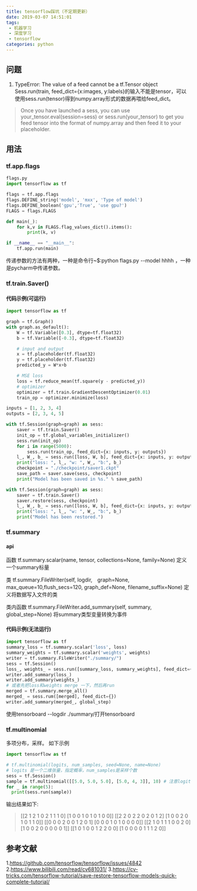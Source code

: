 ```yaml
---
title: tensorflow踩坑（不定期更新）
date: 2019-03-07 14:51:01
tags:
 - 机器学习
 - 深度学习
 - tensorflow
categories: python
---
```



## 问题
1. TypeError: The value of a feed cannot be a tf.Tensor object
Sess.run(train, feed_dict={x:images, y:labels}的输入不能是tensor，可以使用sess.run(tensor)得到numpy.array形式的数据再喂给feed_dict。
> Once you have launched a sess, you can use your_tensor.eval(session=sess) or sess.run(your_tensor) to get you feed tensor into the format of numpy.array and then feed it to your placeholder.

## 用法
### tf.app.flags
``` python
flags.py
import tensorflow as tf

flags = tf.app.flags
flags.DEFINE_string('model', 'mxx', 'Type of model')
flags.DEFINE_boolean('gpu','True', 'use gpu?')
FLAGS = flags.FLAGS

def main(_):
    for k,v in FLAGS.flag_values_dict().items():
        print(k, v)

if __name__ == "__main__":
    tf.app.run(main)
```
传递参数的方法有两种，一种是命令行~$:python flags.py --model hhhh ，一种是pycharm中传递参数。

### tf.train.Saver()
#### 代码示例(可运行)
``` python
import tensorflow as tf

graph = tf.Graph()
with graph.as_default():
    W = tf.Variable([0.3], dtype=tf.float32)
    b = tf.Variable([-0.3], dtype=tf.float32)

    # input and output
    x = tf.placeholder(tf.float32)
    y = tf.placeholder(tf.float32)
    predicted_y = W*x+b

    # MSE loss
    loss = tf.reduce_mean(tf.square(y - predicted_y))
    # optimizer
    optimizer = tf.train.GradientDescentOptimizer(0.01)
    train_op = optimizer.minimize(loss)

inputs = [1, 2, 3, 4]
outputs = [2, 3, 4, 5]

with tf.Session(graph=graph) as sess:
    saver = tf.train.Saver()
    init_op = tf.global_variables_initializer()
    sess.run(init_op)
    for i in range(5000):
        sess.run(train_op, feed_dict={x: inputs, y: outputs})
    l_, W_, b_ = sess.run([loss, W, b], feed_dict={x: inputs, y: outputs})
    print("loss: ", l_, "w: ", W_, "b:", b_)
    checkpoint = "./checkpoint/saver1.ckpt"
    save_path = saver.save(sess, checkpoint)
    print("Model has been saved in %s." % save_path)

with tf.Session(graph=graph) as sess:
    saver = tf.train.Saver()
    saver.restore(sess, checkpoint)
    l_, W_, b_ = sess.run([loss, W, b], feed_dict={x: inputs, y: outputs})
    print("loss: ", l_, "w: ", W_, "b:", b_)
    print("Model has been restored.")
```

### tf.summary
#### api
函数
tf.summary.scalar(name, tensor, collections=None, family=None)
定义一个summary标量

类
tf.summary.FileWriter(self, logdir,　graph=None, max_queue=10,flush_secs=120, graph_def=None, filename_suffix=None)
定义将数据写入文件的类

类内函数
tf.summary.FileWriter.add_summary(self, summary, global_step=None)
将summary类型变量转换为事件 


#### 代码示例(无法运行)
``` python
import tensorflow as tf
summary_loss = tf.summary.scalar('loss', loss)
summary_weights = tf.summary.scalar('weights', weights)
writer = tf.summary.FileWriter("./summary/")
sess = tf.Session()
loss_, weights_ = sess.run([summary_loss, summary_weights], feed_dict={})
writer.add_summary(loss_)
writer.add_summary(weights_)
# 或者先把loss和weights merge 一下，然后再run
merged = tf.summary.merge_all()
merged_ = sess.rum([merged], feed_dict={})
writer.add_summary(merged_, global_step)
```

使用tensorboard --logdir ./summary/打开tensorboard

### tf.multinomial
多项分布，采样。
如下示例
``` python
import tensorflow as tf

# tf.multinomial(logits, num_samples, seed=None, name=None)
# logits 是一个二维张量，指定概率，num_samples是采样个数
sess = tf.Session()
sample = tf.multinomial([[5.0, 5.0, 5.0], [5.0, 4, 3]], 10) # 注意logits必须是float
for _ in range(5):
  print(sess.run(sample))
```
输出结果如下:
> [[2 1 2 1 0 2 1 1 1 0]
 [1 0 0 1 0 1 0 1 0 0]]
[[2 2 0 2 2 0 2 0 1 2]
 [1 0 0 2 0 1 0 1 1 0]]
[[0 0 0 2 0 0 1 2 0 1]
 [0 0 0 1 0 1 0 0 0 0]]
[[2 1 0 1 1 1 0 0 2 0]
 [1 0 0 2 0 0 0 0 0 1]]
[[1 0 1 0 0 1 2 2 0 0]
 [1 0 0 0 0 1 1 1 2 0]]


## 参考文献
1.https://github.com/tensorflow/tensorflow/issues/4842
2.https://www.bilibili.com/read/cv681031/
3.https://cv-tricks.com/tensorflow-tutorial/save-restore-tensorflow-models-quick-complete-tutorial/

